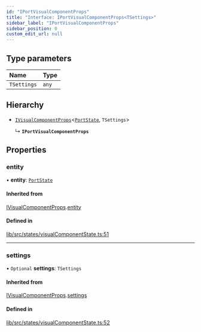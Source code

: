 ```yaml
---
id: "IPortVisualComponentProps"
title: "Interface: IPortVisualComponentProps<TSettings>"
sidebar_label: "IPortVisualComponentProps"
sidebar_position: 0
custom_edit_url: null
---
```


## Type parameters

| Name | Type |
| :------ | :------ |
| `TSettings` | `any` |

## Hierarchy

- [`IVisualComponentProps`](IVisualComponentProps)<[`PortState`](../classes/PortState), `TSettings`\>

  ↳ **`IPortVisualComponentProps`**

## Properties

### entity

• **entity**: [`PortState`](../classes/PortState)

#### Inherited from

[IVisualComponentProps](IVisualComponentProps).[entity](IVisualComponentProps#entity)

#### Defined in

[lib/src/states/visualComponentState.ts:51](https://github.com/tokarchyn/react-easy-diagram/blob/96a8c28/lib/src/states/visualComponentState.ts#L51)

___

### settings

• `Optional` **settings**: `TSettings`

#### Inherited from

[IVisualComponentProps](IVisualComponentProps).[settings](IVisualComponentProps#settings)

#### Defined in

[lib/src/states/visualComponentState.ts:52](https://github.com/tokarchyn/react-easy-diagram/blob/96a8c28/lib/src/states/visualComponentState.ts#L52)
